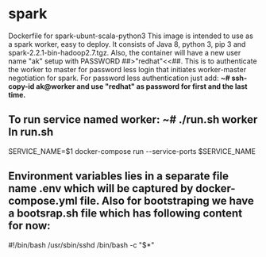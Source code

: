 # spark
Dockerfile for spark-ubunt-scala-python3
This image is intended to use as a spark worker, easy to deploy. It consists of Java 8, python 3, pip 3 and spark-2.2.1-bin-hadoop2.7.tgz.
Also, the container will have a new user name "ak" setup with PASSWORD ##>"redhat"<<##.
This is to authenticate the worker to master for password less login that initiates worker-master negotiation for spark.
For password less authentication just add:
<b>~# ssh-copy-id ak@worker and use "redhat" as password for first and the last time.</b>

To run service named worker:
~# ./run.sh worker
In run.sh
-----------------
SERVICE_NAME=$1
docker-compose run --service-ports $SERVICE_NAME

Environment variables lies in a separate file name .env which will be captured by docker-compose.yml file.
Also for bootstraping we have a bootsrap.sh file which has following content for now:
-----------------
#!/bin/bash
/usr/sbin/sshd
/bin/bash -c "$*"


